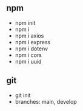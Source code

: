 ## npm
* npm init
* npm i
* npm i axios
* npm i express
* npm i dotenv
* npm i cors
* npm i uuid

## git
* git init
* branches: main, develop